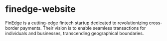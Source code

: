 # finedge-website
FinEdge is a cutting-edge fintech startup dedicated to revolutionizing cross-border payments. 
Their vision is to enable seamless transactions for individuals and businesses, transcending geographical boundaries.
